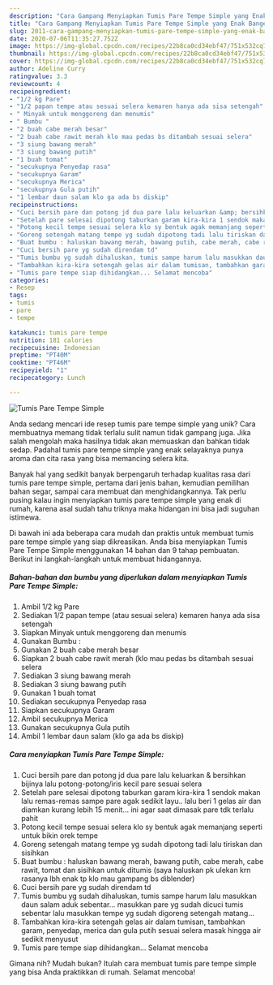 ```yaml
---
description: "Cara Gampang Menyiapkan Tumis Pare Tempe Simple yang Enak Banget"
title: "Cara Gampang Menyiapkan Tumis Pare Tempe Simple yang Enak Banget"
slug: 2011-cara-gampang-menyiapkan-tumis-pare-tempe-simple-yang-enak-banget
date: 2020-07-06T11:35:27.752Z
image: https://img-global.cpcdn.com/recipes/22b8ca0cd34ebf47/751x532cq70/tumis-pare-tempe-simple-foto-resep-utama.jpg
thumbnail: https://img-global.cpcdn.com/recipes/22b8ca0cd34ebf47/751x532cq70/tumis-pare-tempe-simple-foto-resep-utama.jpg
cover: https://img-global.cpcdn.com/recipes/22b8ca0cd34ebf47/751x532cq70/tumis-pare-tempe-simple-foto-resep-utama.jpg
author: Adeline Curry
ratingvalue: 3.3
reviewcount: 4
recipeingredient:
- "1/2 kg Pare"
- "1/2 papan tempe atau sesuai selera kemaren hanya ada sisa setengah"
- " Minyak untuk menggoreng dan menumis"
- " Bumbu "
- "2 buah cabe merah besar"
- "2 buah cabe rawit merah klo mau pedas bs ditambah sesuai selera"
- "3 siung bawang merah"
- "3 siung bawang putih"
- "1 buah tomat"
- "secukupnya Penyedap rasa"
- "secukupnya Garam"
- "secukupnya Merica"
- "secukupnya Gula putih"
- "1 lembar daun salam klo ga ada bs diskip"
recipeinstructions:
- "Cuci bersih pare dan potong jd dua pare lalu keluarkan &amp; bersihkan bijinya lalu potong-potong/iris kecil pare sesuai selera"
- "Setelah pare selesai dipotong taburkan garam kira-kira 1 sendok makan lalu remas-remas sampe pare agak sedikit layu.. lalu beri 1 gelas air dan diamkan kurang lebih 15 menit... ini agar saat dimasak pare tdk terlalu pahit"
- "Potong kecil tempe sesuai selera klo sy bentuk agak memanjang seperti untuk bikin orek tempe"
- "Goreng setengah matang tempe yg sudah dipotong tadi lalu tiriskan dan sisihkan"
- "Buat bumbu : haluskan bawang merah, bawang putih, cabe merah, cabe rawit, tomat dan sisihkan untuk ditumis (saya haluskan pk ulekan krn rasanya lbh enak tp klo mau gampang bs diblender)"
- "Cuci bersih pare yg sudah direndam td"
- "Tumis bumbu yg sudah dihaluskan, tumis sampe harum lalu masukkan daun salam aduk sebentar... masukkan pare yg sudah dicuci tumis sebentar lalu masukkan tempe yg sudah digoreng setengah matang..."
- "Tambahkan kira-kira setengah gelas air dalam tumisan, tambahkan garam, penyedap, merica dan gula putih sesuai selera masak hingga air sedikit menyusut"
- "Tumis pare tempe siap dihidangkan... Selamat mencoba"
categories:
- Resep
tags:
- tumis
- pare
- tempe

katakunci: tumis pare tempe 
nutrition: 181 calories
recipecuisine: Indonesian
preptime: "PT40M"
cooktime: "PT46M"
recipeyield: "1"
recipecategory: Lunch

---
```



![Tumis Pare Tempe Simple](https://img-global.cpcdn.com/recipes/22b8ca0cd34ebf47/751x532cq70/tumis-pare-tempe-simple-foto-resep-utama.jpg)

Anda sedang mencari ide resep tumis pare tempe simple yang unik? Cara membuatnya memang tidak terlalu sulit namun tidak gampang juga. Jika salah mengolah maka hasilnya tidak akan memuaskan dan bahkan tidak sedap. Padahal tumis pare tempe simple yang enak selayaknya punya aroma dan cita rasa yang bisa memancing selera kita.

Banyak hal yang sedikit banyak berpengaruh terhadap kualitas rasa dari tumis pare tempe simple, pertama dari jenis bahan, kemudian pemilihan bahan segar, sampai cara membuat dan menghidangkannya. Tak perlu pusing kalau ingin menyiapkan tumis pare tempe simple yang enak di rumah, karena asal sudah tahu triknya maka hidangan ini bisa jadi suguhan istimewa.




Di bawah ini ada beberapa cara mudah dan praktis untuk membuat tumis pare tempe simple yang siap dikreasikan. Anda bisa menyiapkan Tumis Pare Tempe Simple menggunakan 14 bahan dan 9 tahap pembuatan. Berikut ini langkah-langkah untuk membuat hidangannya.

<!--inarticleads1-->

##### Bahan-bahan dan bumbu yang diperlukan dalam menyiapkan Tumis Pare Tempe Simple:

1. Ambil 1/2 kg Pare
1. Sediakan 1/2 papan tempe (atau sesuai selera) kemaren hanya ada sisa setengah
1. Siapkan  Minyak untuk menggoreng dan menumis
1. Gunakan  Bumbu :
1. Gunakan 2 buah cabe merah besar
1. Siapkan 2 buah cabe rawit merah (klo mau pedas bs ditambah sesuai selera
1. Sediakan 3 siung bawang merah
1. Sediakan 3 siung bawang putih
1. Gunakan 1 buah tomat
1. Sediakan secukupnya Penyedap rasa
1. Siapkan secukupnya Garam
1. Ambil secukupnya Merica
1. Gunakan secukupnya Gula putih
1. Ambil 1 lembar daun salam (klo ga ada bs diskip)




<!--inarticleads2-->

##### Cara menyiapkan Tumis Pare Tempe Simple:

1. Cuci bersih pare dan potong jd dua pare lalu keluarkan &amp; bersihkan bijinya lalu potong-potong/iris kecil pare sesuai selera
1. Setelah pare selesai dipotong taburkan garam kira-kira 1 sendok makan lalu remas-remas sampe pare agak sedikit layu.. lalu beri 1 gelas air dan diamkan kurang lebih 15 menit... ini agar saat dimasak pare tdk terlalu pahit
1. Potong kecil tempe sesuai selera klo sy bentuk agak memanjang seperti untuk bikin orek tempe
1. Goreng setengah matang tempe yg sudah dipotong tadi lalu tiriskan dan sisihkan
1. Buat bumbu : haluskan bawang merah, bawang putih, cabe merah, cabe rawit, tomat dan sisihkan untuk ditumis (saya haluskan pk ulekan krn rasanya lbh enak tp klo mau gampang bs diblender)
1. Cuci bersih pare yg sudah direndam td
1. Tumis bumbu yg sudah dihaluskan, tumis sampe harum lalu masukkan daun salam aduk sebentar... masukkan pare yg sudah dicuci tumis sebentar lalu masukkan tempe yg sudah digoreng setengah matang...
1. Tambahkan kira-kira setengah gelas air dalam tumisan, tambahkan garam, penyedap, merica dan gula putih sesuai selera masak hingga air sedikit menyusut
1. Tumis pare tempe siap dihidangkan... Selamat mencoba




Gimana nih? Mudah bukan? Itulah cara membuat tumis pare tempe simple yang bisa Anda praktikkan di rumah. Selamat mencoba!

